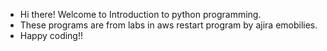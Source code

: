 - Hi there! Welcome to Introduction to python programming.
- These programs are from labs in aws restart program by ajira emobilies.
- Happy coding!!
